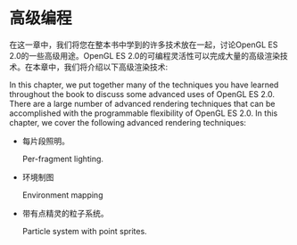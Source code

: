 # 高级编程

在这一章中，我们将您在整本书中学到的许多技术放在一起，讨论OpenGL  ES 2.0的一些高级用途。OpenGL ES 2.0的可编程灵活性可以完成大量的高级渲染技术。在本章中，我们将介绍以下高级渲染技术:

In this chapter, we put together many of the techniques you have learned  throughout the book to discuss some advanced uses of OpenGL ES 2.0. There are a  large number of advanced rendering techniques that can be accomplished with the  programmable flexibility of OpenGL ES 2.0. In this chapter, we cover the  following advanced rendering techniques:

- 每片段照明。

  Per-fragment lighting.

- 环境制图

  Environment mapping

- 带有点精灵的粒子系统。

  Particle system with point sprites.
